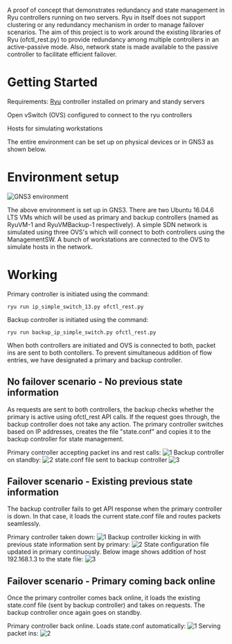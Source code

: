 A proof of concept that demonstrates redundancy and state management in Ryu controllers running on two servers. Ryu in itself does not support clustering or any redundancy mechanism in order to manage failover scenarios. The aim of this project is to work around the existing libraries of Ryu (ofctl_rest.py) to provide redundancy among multiple controllers in an active-passive mode. Also, network state is made available to the passive controller to facilitate efficient failover.

# Getting Started

Requirements:
[Ryu](https://osrg.github.io/ryu/) controller installed on primary and standy servers

Open vSwitch (OVS) configured to connect to the ryu controllers

Hosts for simulating workstations

The entire environment can be set up on physical devices or in GNS3 as shown below.

# Environment setup

![GNS3 environment](https://user-images.githubusercontent.com/47063895/58900425-618b3f00-86bc-11e9-9af5-c9f69e743819.PNG)

The above environment is set up in GNS3. There are two Ubuntu 16.04.6 LTS VMs which will be used as primary and backup controllers (named as RyuVM-1 and RyuVMBackup-1 respectively). A simple SDN network is simulated using three OVS's which will connect to both controllers using the ManagementSW. A bunch of workstations are connected to the OVS to simulate hosts in the network.

# Working

Primary controller is initiated using the command:
```
ryu run ip_simple_switch_13.py ofctl_rest.py
```
Backup controller is initiated using the command:
```
ryu run backup_ip_simple_switch.py ofctl_rest.py
```

When both controllers are initiated and OVS is connected to both, packet ins are sent to both contollers. To prevent simultaneous addition of flow entries, we have designated a primary and backup controller. 

## No failover scenario - No previous state information

As requests are sent to both controllers, the backup checks whether the primary is active using ofctl_rest API calls. If the request goes through, the backup controller does not take any action. The primary controller switches based on IP addresses, creates the file "state.conf" and copies it to the backup controller for state management.

Primary controller accepting packet ins and rest calls:
![1](https://user-images.githubusercontent.com/47063895/58905889-07907680-86c8-11e9-9266-4f7abf5836ee.PNG)
Backup controller on standby:
![2](https://user-images.githubusercontent.com/47063895/58905896-0d865780-86c8-11e9-9057-8fc5680a0119.PNG)
state.conf file sent to backup controller
![3](https://user-images.githubusercontent.com/47063895/58906051-54744d00-86c8-11e9-9ae9-a23131bf0f9a.PNG)

## Failover scenario - Existing previous state information

The backup controller fails to get API response when the primary controller is down. In that case, it loads the current state.conf file and routes packets seamlessly.

Primary controller taken down:
![1](https://user-images.githubusercontent.com/47063895/58906887-37407e00-86ca-11e9-8b92-6c767a00c738.PNG)
Backup controller kicking in with previous state information sent by primary:
![2](https://user-images.githubusercontent.com/47063895/58906901-3c053200-86ca-11e9-960f-93fc48fcc13b.PNG)
State configuration file updated in primary continuously. Below image shows addition of host 192.168.1.3 to the state file:
![3](https://user-images.githubusercontent.com/47063895/58906920-4293a980-86ca-11e9-9ae1-05057d9a351d.PNG)

## Failover scenario - Primary coming back online

Once the primary controller comes back online, it loads the existing state.conf file (sent by backup controller) and takes on requests. The backup controller once again goes on standby.

Primary controller back online. Loads state.conf automatically:
![1](https://user-images.githubusercontent.com/47063895/58908324-80460180-86cd-11e9-9638-0ee4d9bd0cc6.PNG)
Serving packet ins:
![2](https://user-images.githubusercontent.com/47063895/58908332-8340f200-86cd-11e9-8946-3213a8da5eb0.PNG)
